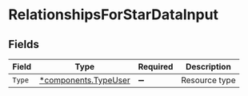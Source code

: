 # RelationshipsForStarDataInput


## Fields

| Field                                                       | Type                                                        | Required                                                    | Description                                                 |
| ----------------------------------------------------------- | ----------------------------------------------------------- | ----------------------------------------------------------- | ----------------------------------------------------------- |
| `Type`                                                      | [*components.TypeUser](../../models/components/typeuser.md) | :heavy_minus_sign:                                          | Resource type                                               |